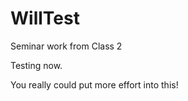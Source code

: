 WillTest
========

Seminar work from Class 2 

Testing now. 

You really could put more effort into this!
